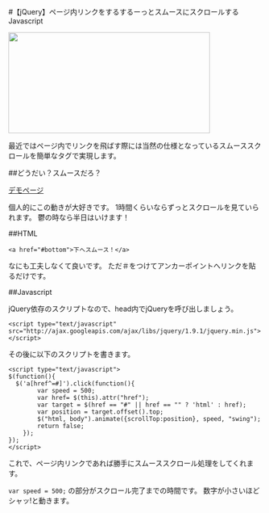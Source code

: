 #【jQuery】ページ内リンクをするするーっとスムースにスクロールするJavascript

<img src="http://klutche.org/wp-content/uploads/2012/02/013.jpg" alt="" title="01" width="400" height="200" class="alignnone size-full wp-image-539" />

最近ではページ内でリンクを飛ばす際には当然の仕様となっているスムーススクロールを簡単なタグで実現します。
<!--more-->

##どうだい？スムースだろ？

<a href="http://klutche.org/demo/smooth/" target="_blank">デモページ</a>

個人的にこの動きが大好きです。
1時間くらいならずっとスクロールを見ていられます。
鬱の時なら半日はいけます！

##HTML

`<a href="#bottom">下へスムース！</a>`

なにも工夫しなくて良いです。
ただ＃をつけてアンカーポイントへリンクを貼るだけです。

##Javascript

jQuery依存のスクリプトなので、head内でjQueryを呼び出しましょう。


`<script type="text/javascript" src="http://ajax.googleapis.com/ajax/libs/jquery/1.9.1/jquery.min.js"></script>`

その後に以下のスクリプトを書きます。

    <script type="text/javascript">
    $(function(){
      $('a[href^=#]').click(function(){
    		var speed = 500;
    		var href= $(this).attr("href");
    		var target = $(href == "#" || href == "" ? 'html' : href);
    		var position = target.offset().top;
    		$("html, body").animate({scrollTop:position}, speed, "swing");
    		return false;
    	});
    });
    </script>

これで、ページ内リンクであれば勝手にスムーススクロール処理をしてくれます。

`var speed = 500;` の部分がスクロール完了までの時間です。
数字が小さいほどシャッ!と動きます。

